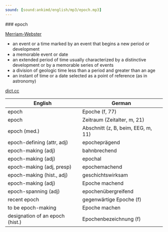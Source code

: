```yaml
---
sound: [sound:ankimd/english/mp3/epoch.mp3]
---
```


\### epoch

[Merriam-Webster](https://www.merriam-webster.com/dictionary/epoch)

- an event or a time marked by an event that begins a new period or development
- a memorable event or date
- an extended period of time usually characterized by a distinctive development or by a memorable series of events
- a division of geologic time less than a period and greater than an age
- an instant of time or a date selected as a point of reference (as in astronomy)

[dict.cc](https://www.dict.cc/epoch)

| English        | German       |
| -------------- | ------------ |
| epoch | Epoche (f, 77) |
| epoch | Zeitraum (Zeitalter, m, 21) |
| epoch (med.) | Abschnitt (z, B, beim, EEG, m, 11) |
| epoch-defining (attr, adj) | epocheprägend |
| epoch-making (adj) | bahnbrechend |
| epoch-making (adj) | epochal |
| epoch-making (adj, presp) | epochemachend |
| epoch-making (hist., adj) | geschichtswirksam |
| epoch-making (adj) | Epoche machend |
| epoch-spanning (adj) | epochenübergreifend |
| recent epoch | gegenwärtige Epoche (f) |
| to be epoch-making | Epoche machen |
| designation of an epoch (hist.) | Epochenbezeichnung (f) |
